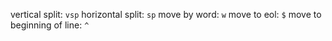 vertical split: `vsp`
horizontal split: `sp`
move by word: `w`
move to eol: `$`
move to beginning of line: `^`
